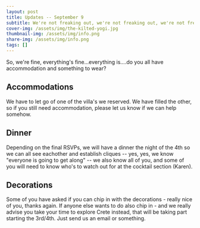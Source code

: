 ```yaml
---
layout: post
title: Updates -- September 9
subtitle: We're not freaking out, we're not freaking out, we're not freaking out....we're...
cover-img: /assets/img/the-kilted-yogi.jpg
thumbnail-img: /assets/img/info.png
share-img: /assets/img/info.png
tags: []
---
```


So, we're fine, everything's fine...everything is....do you all have accommodation and something to wear?

Accommodations
-----
We have to let go of one of the villa's we reserved. We have filled the other, so if you still need accommodation, please let us know if we can help somehow. 

Dinner
-----
Depending on the final RSVPs, we will have a dinner the night of the 4th so we can all see eachother and establish cliques -- yes, yes, we know "everyone is going to get along" -- we also know all of you, and some of you will need to know who's to watch out for at the cocktail section (Karen). 

Decorations
-----

Some of you have asked if you can chip in with the decorations - really nice of you, thanks again. If anyone else wants to do also chip in - and we really advise you take your time to explore Crete instead, that will be taking part starting the 3rd/4th. Just send us an email or something. 




